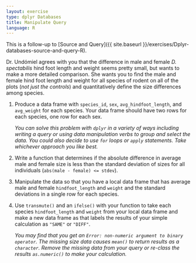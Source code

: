 ```yaml
---
layout: exercise
type: dplyr Databases
title: Manipulate Query
language: R
---
```


This is a follow-up to [Source and Query]({{ site.baseurl }}/exercises/Dplyr-databases-source-and-query-R).

Dr. Undómiel agrees with you that the difference in male and female
*D. spectabilis* hind foot length and weight seems pretty small, but wants to
make a more detailed comparison. She wants you to find the male and female
hind foot length and weight for all species of rodent on all of the plots (*not
just the controls*) and quantitatively define the size differences among species.

1. Produce a data frame with `species_id`, `sex`, `avg_hindfoot_length`, and
   `avg_weight` for each species.  Your data frame should have two rows for each
   species, one row for each sex.

   *You can solve this problem with `dplyr` in a variety of ways including
   writing a query or using data manipulation verbs to group and select the
   data. You could also decide to use `for` loops or `apply` statements. Take
   whichever approach you like best.*

2. Write a function that determines if the absolute difference in average male
   and female size is less than the standard deviation of sizes for all
   individuals (`abs(male - female) <= stdev`).

3. Manipulate the data so that you have a local data frame that has average male 
   and female `hindfoot_length` and `weight` and the standard deviations in a
   single row for each species. 

4. Use `transmute()` and an `ifelse()` with your function to take each species 
   `hindfoot_length` and `weight` from your local data frame and make a new data 
   frame as that labels the results of your simple calculation as `"SAME"` or 
   `"DIFF"`.

   *You may find that you get an `Error: non-numeric argument to binary 
   operator`. The missing size data causes `mean()` to return results as a
   `character`. Remove the missing data from your query or re-class the results
   `as.numeric()` to make your calculation.*
